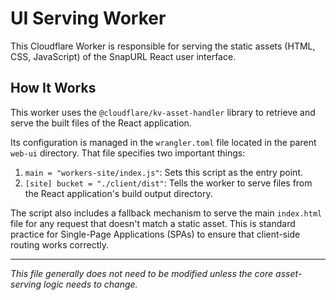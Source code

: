 # UI Serving Worker

This Cloudflare Worker is responsible for serving the static assets (HTML, CSS, JavaScript) of the SnapURL React user interface.

## How It Works

This worker uses the `@cloudflare/kv-asset-handler` library to retrieve and serve the built files of the React application.

Its configuration is managed in the `wrangler.toml` file located in the parent `web-ui` directory. That file specifies two important things:
1.  `main = "workers-site/index.js"`: Sets this script as the entry point.
2.  `[site] bucket = "./client/dist"`: Tells the worker to serve files from the React application's build output directory.

The script also includes a fallback mechanism to serve the main `index.html` file for any request that doesn't match a static asset. This is standard practice for Single-Page Applications (SPAs) to ensure that client-side routing works correctly.

---

*This file generally does not need to be modified unless the core asset-serving logic needs to change.*
